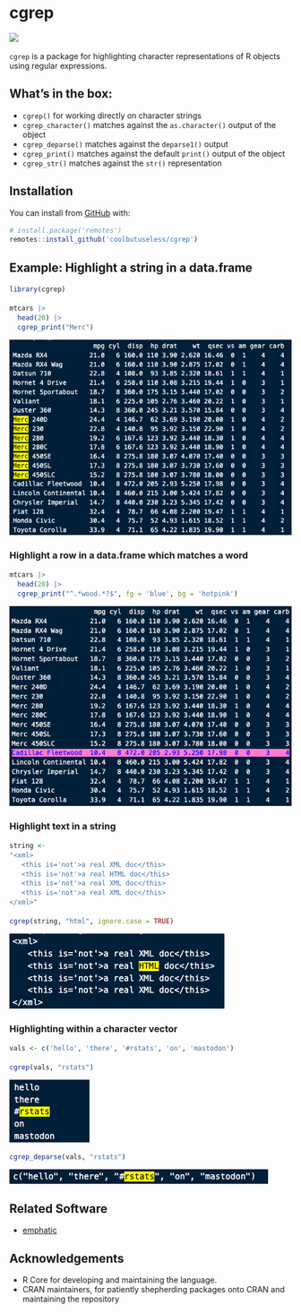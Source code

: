 
<!-- README.md is generated from README.Rmd. Please edit that file -->

# cgrep

<!-- badges: start -->

![](https://img.shields.io/badge/cool-useless-green.svg)
<!-- badges: end -->

`cgrep` is a package for highlighting character representations of R
objects using regular expressions.

## What’s in the box:

- `cgrep()` for working directly on character strings
- `cgrep_character()` matches against the `as.character()` output of the
  object
- `cgrep_deparse()` matches against the `deparse1()` output
- `cgrep_print()` matches against the default `print()` output of the
  object
- `cgrep_str()` matches against the `str()` representation

## Installation

You can install from [GitHub](https://github.com/coolbutuseless/cgrep)
with:

``` r
# install.package('remotes')
remotes::install_github('coolbutuseless/cgrep')
```

## Example: Highlight a string in a data.frame

``` r
library(cgrep)

mtcars |> 
  head(20) |>
  cgrep_print("Merc")
```

<img src="man/figures/df1.png" />

### Highlight a row in a data.frame which matches a word

``` r
mtcars |> 
  head(20) |>
  cgrep_print("^.*wood.*?$", fg = 'blue', bg = 'hotpink')
```

<img src="man/figures/df2.png" />

### Highlight text in a string

``` r
string <- 
"<xml>
   <this is='not'>a real XML doc</this>
   <this is='not'>a real HTML doc</this>
   <this is='not'>a real XML doc</this>
   <this is='not'>a real XML doc</this>
</xml>"

cgrep(string, "html", ignore.case = TRUE)
```

<img src="man/figures/char1.png" />

### Highlighting within a character vector

``` r
vals <- c('hello', 'there', '#rstats', 'on', 'mastodon')

cgrep(vals, "rstats")
```

<img src="man/figures/vec_print.png" />

``` r
cgrep_deparse(vals, "rstats")
```

<img src="man/figures/vec_deparse.png" />

## Related Software

- [emphatic](https://github.com/coolbutuseless/emphatic)

## Acknowledgements

- R Core for developing and maintaining the language.
- CRAN maintainers, for patiently shepherding packages onto CRAN and
  maintaining the repository
